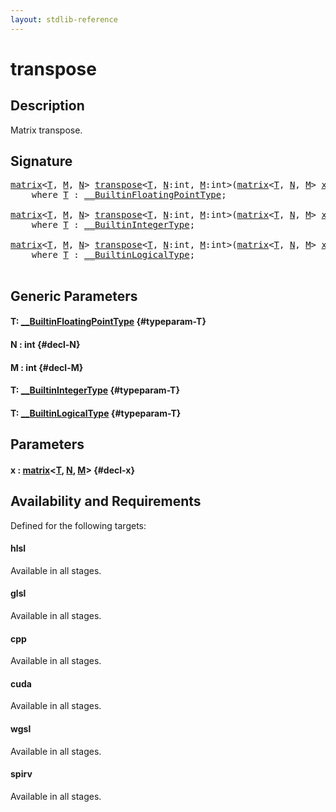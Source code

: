 ```yaml
---
layout: stdlib-reference
---
```


# transpose

## Description

Matrix transpose.




## Signature 

<pre>
<a href="/stdlib-reference/types/matrix/index" class="code_type">matrix</a>&lt;<a href="/stdlib-reference/global-decls/transpose#typeparam-T" class="code_type">T</a>, <a href="/stdlib-reference/global-decls/transpose#decl-M" class="code_var">M</a>, <a href="/stdlib-reference/global-decls/transpose#decl-N" class="code_var">N</a>&gt; <a href="/stdlib-reference/global-decls/transpose">transpose</a>&lt;<a href="/stdlib-reference/global-decls/transpose#typeparam-T" class="code_type">T</a>, <a href="/stdlib-reference/global-decls/transpose#decl-N" class="code_var">N</a>:<span class="code_keyword">int</span>, <a href="/stdlib-reference/global-decls/transpose#decl-M" class="code_var">M</a>:<span class="code_keyword">int</span>&gt;(<a href="/stdlib-reference/types/matrix/index" class="code_type">matrix</a>&lt;<a href="/stdlib-reference/global-decls/transpose#typeparam-T" class="code_type">T</a>, <a href="/stdlib-reference/global-decls/transpose#decl-N" class="code_var">N</a>, <a href="/stdlib-reference/global-decls/transpose#decl-M" class="code_var">M</a>&gt; <a href="/stdlib-reference/global-decls/transpose#decl-x" class="code_param">x</a>)
    <span class='code_keyword'>where</span> <a href="/stdlib-reference/global-decls/transpose#typeparam-T" class="code_type">T</a> : <a href="/stdlib-reference/interfaces/BuiltinFloatingPointType/index" class="code_type">__BuiltinFloatingPointType</a>;

<a href="/stdlib-reference/types/matrix/index" class="code_type">matrix</a>&lt;<a href="/stdlib-reference/global-decls/transpose#typeparam-T" class="code_type">T</a>, <a href="/stdlib-reference/global-decls/transpose#decl-M" class="code_var">M</a>, <a href="/stdlib-reference/global-decls/transpose#decl-N" class="code_var">N</a>&gt; <a href="/stdlib-reference/global-decls/transpose">transpose</a>&lt;<a href="/stdlib-reference/global-decls/transpose#typeparam-T" class="code_type">T</a>, <a href="/stdlib-reference/global-decls/transpose#decl-N" class="code_var">N</a>:<span class="code_keyword">int</span>, <a href="/stdlib-reference/global-decls/transpose#decl-M" class="code_var">M</a>:<span class="code_keyword">int</span>&gt;(<a href="/stdlib-reference/types/matrix/index" class="code_type">matrix</a>&lt;<a href="/stdlib-reference/global-decls/transpose#typeparam-T" class="code_type">T</a>, <a href="/stdlib-reference/global-decls/transpose#decl-N" class="code_var">N</a>, <a href="/stdlib-reference/global-decls/transpose#decl-M" class="code_var">M</a>&gt; <a href="/stdlib-reference/global-decls/transpose#decl-x" class="code_param">x</a>)
    <span class='code_keyword'>where</span> <a href="/stdlib-reference/global-decls/transpose#typeparam-T" class="code_type">T</a> : <a href="/stdlib-reference/interfaces/BuiltinIntegerType/index" class="code_type">__BuiltinIntegerType</a>;

<a href="/stdlib-reference/types/matrix/index" class="code_type">matrix</a>&lt;<a href="/stdlib-reference/global-decls/transpose#typeparam-T" class="code_type">T</a>, <a href="/stdlib-reference/global-decls/transpose#decl-M" class="code_var">M</a>, <a href="/stdlib-reference/global-decls/transpose#decl-N" class="code_var">N</a>&gt; <a href="/stdlib-reference/global-decls/transpose">transpose</a>&lt;<a href="/stdlib-reference/global-decls/transpose#typeparam-T" class="code_type">T</a>, <a href="/stdlib-reference/global-decls/transpose#decl-N" class="code_var">N</a>:<span class="code_keyword">int</span>, <a href="/stdlib-reference/global-decls/transpose#decl-M" class="code_var">M</a>:<span class="code_keyword">int</span>&gt;(<a href="/stdlib-reference/types/matrix/index" class="code_type">matrix</a>&lt;<a href="/stdlib-reference/global-decls/transpose#typeparam-T" class="code_type">T</a>, <a href="/stdlib-reference/global-decls/transpose#decl-N" class="code_var">N</a>, <a href="/stdlib-reference/global-decls/transpose#decl-M" class="code_var">M</a>&gt; <a href="/stdlib-reference/global-decls/transpose#decl-x" class="code_param">x</a>)
    <span class='code_keyword'>where</span> <a href="/stdlib-reference/global-decls/transpose#typeparam-T" class="code_type">T</a> : <a href="/stdlib-reference/interfaces/BuiltinLogicalType/index" class="code_type">__BuiltinLogicalType</a>;

</pre>

## Generic Parameters

#### T: [\_\_BuiltinFloatingPointType](/stdlib-reference/interfaces/BuiltinFloatingPointType/index) {#typeparam-T}
#### N  : int {#decl-N}
#### M  : int {#decl-M}
#### T: [\_\_BuiltinIntegerType](/stdlib-reference/interfaces/BuiltinIntegerType/index) {#typeparam-T}
#### T: [\_\_BuiltinLogicalType](/stdlib-reference/interfaces/BuiltinLogicalType/index) {#typeparam-T}

## Parameters

#### x  : [matrix](/stdlib-reference/types/matrix/index)\<[T](/stdlib-reference/types/matrix/T), [N](/stdlib-reference/types/matrix/index#decl-N), [M](/stdlib-reference/types/matrix/index#decl-M)\> {#decl-x}

## Availability and Requirements

Defined for the following targets:

#### hlsl
Available in all stages.

#### glsl
Available in all stages.

#### cpp
Available in all stages.

#### cuda
Available in all stages.

#### wgsl
Available in all stages.

#### spirv
Available in all stages.



